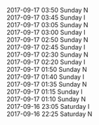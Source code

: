 2017-09-17 03:50 Sunday  N  
2017-09-17 03:45 Sunday  I  
2017-09-17 03:05 Sunday  N  
2017-09-17 03:00 Sunday  I  
2017-09-17 02:50 Sunday  N  
2017-09-17 02:45 Sunday  I  
2017-09-17 02:30 Sunday  N  
2017-09-17 02:20 Sunday  I  
2017-09-17 01:50 Sunday  N  
2017-09-17 01:40 Sunday  I  
2017-09-17 01:35 Sunday  N  
2017-09-17 01:15 Sunday  I  
2017-09-17 01:10 Sunday  N  
2017-09-16 23:05 Saturday  I  
2017-09-16 22:25 Saturday  N  

